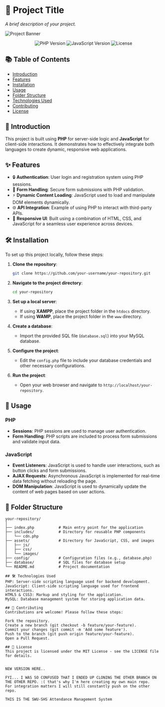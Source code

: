 # 🚀 Project Title

*A brief description of your project.*

![Project Banner](https://via.placeholder.com/800x200.png?text=Project+Banner)

<p align="center">
  <img src="https://img.shields.io/badge/PHP-7.4-blue" alt="PHP Version">
  <img src="https://img.shields.io/badge/JavaScript-ES6-yellow" alt="JavaScript Version">
  <img src="https://img.shields.io/badge/license-MIT-green.svg" alt="License">
</p>

## 📚 Table of Contents

- [Introduction](#introduction)
- [Features](#features)
- [Installation](#installation)
- [Usage](#usage)
- [Folder Structure](#folder-structure)
- [Technologies Used](#technologies-used)
- [Contributing](#contributing)
- [License](#license)

## 🌟 Introduction

This project is built using **PHP** for server-side logic and **JavaScript** for client-side interactions. It demonstrates how to effectively integrate both languages to create dynamic, responsive web applications.

## ✨ Features

- 🔒 **Authentication**: User login and registration system using PHP sessions.
- 📝 **Form Handling**: Secure form submissions with PHP validation.
- ⚡ **Dynamic Content Loading**: JavaScript used to load and manipulate DOM elements dynamically.
- 🌐 **API Integration**: Example of using PHP to interact with third-party APIs.
- 📱 **Responsive UI**: Built using a combination of HTML, CSS, and JavaScript for a seamless user experience across devices.

## 🛠️ Installation

To set up this project locally, follow these steps:

1. **Clone the repository**:
    ```bash
    git clone https://github.com/your-username/your-repository.git
    ```

2. **Navigate to the project directory**:
    ```bash
    cd your-repository
    ```

3. **Set up a local server**:
    - If using **XAMPP**, place the project folder in the `htdocs` directory.
    - If using **WAMP**, place the project folder in the `www` directory.

4. **Create a database**:
    - Import the provided SQL file (`database.sql`) into your MySQL database.

5. **Configure the project**:
    - Edit the `config.php` file to include your database credentials and other necessary configurations.

6. **Run the project**:
    - Open your web browser and navigate to `http://localhost/your-repository`.

## 🚀 Usage

### PHP

- **Sessions**: PHP sessions are used to manage user authentication.
- **Form Handling**: PHP scripts are included to process form submissions and validate input data.

### JavaScript

- **Event Listeners**: JavaScript is used to handle user interactions, such as button clicks and form submissions.
- **AJAX Requests**: Asynchronous JavaScript is implemented for real-time data fetching without reloading the page.
- **DOM Manipulation**: JavaScript is used to dynamically update the content of web pages based on user actions.

## 📂 Folder Structure

```plaintext
your-repository/
│
├── index.php           # Main entry point for the application
├── includes/           # Directory for reusable PHP components
│   └── cdn.php
├── assets/             # Directory for JavaScript, CSS, and images
│   ├── js/
│   ├── css/
│   └── images/
├── config/             # Configuration files (e.g., database.php)
├── database/           # SQL files for database setup
└── README.md           # Project documentation

## 🛠️ Technologies Used
PHP: Server-side scripting language used for backend development.
JavaScript: Client-side scripting language used for frontend interactions.
HTML5 & CSS3: Markup and styling for the application.
MySQL: Database management system for storing application data.

## 🤝 Contributing
Contributions are welcome! Please follow these steps:

Fork the repository.
Create a new branch (git checkout -b feature/your-feature).
Commit your changes (git commit -m 'Add some feature').
Push to the branch (git push origin feature/your-feature).
Open a Pull Request.

## 📄 License
This project is licensed under the MIT License - see the LICENSE file for details.


NEW VERSION HERE..

FYI... I WAS SO CONFUSED THAT I ENDED UP CLONING THE OTHER BRANCH ON THE OTHER REPO. :( that's why I'm here creating my own main repo.
For integration matters I will still constantly push on the other repo.

THIS IS THE SWU-SHS Attendance Management System
